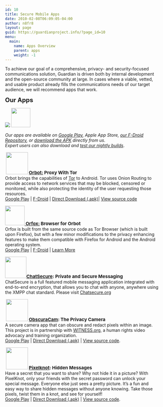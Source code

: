 ```yaml
---
id: 10
title: Secure Mobile Apps
date: 2010-02-08T06:09:05-04:00
author: n8fr8
layout: page
guid: https://guardianproject.info/?page_id=10
menu:
  main:
    name: Apps Overview
    parent: apps
    weight: -1
---
```

<!--:en-->To achieve our goal of a comprehensive, privacy- and security-focused communications solution, Guardian is driven both by internal development and the open-source community at large. In cases where a viable, vetted, and usable product already fills the communications needs of our target audience, we will recommend apps that work.

<span style="font-size: 20px; font-weight: bold;">Our Apps</span>

[![](/wp-content/uploads/2012/07/get_it_on_play_logo_large.png)](https://market.android.com/search?q=guardianproject&so=1&c=apps) [<img src="https://guardianproject.info/wp-content/uploads/2010/02/f-droid.png" alt="" width="63" height="63" />](https://guardianproject.info/2012/03/15/our-new-f-droid-app-repository/)

_Our apps are available on [Google Play](https://market.android.com/search?q=guardianproject&so=1&c=apps), Apple App Store, [our F-Droid Repository](https://guardianproject.info/2012/03/15/our-new-f-droid-app-repository/), or [download the APK](https://guardianproject.info/releases) directly from us.  
Expert users can also download and [test our nightly builds](https://guardianproject.info/builds)_.

<span style="font-size: 15px; font-weight: bold; clear: left;"><a href="/apps/orbot"><img class="alignleft size-full wp-image-1018" style="margin-left: 3px; margin-right: 3px;" title="icon" src="https://guardianproject.info/wp-content/uploads/2010/02/orbot_icon_114x114.png" alt="" width="72" height="72" />Orbot:</a> Proxy With Tor</span>  
Orbot brings the capabilities of [Tor](https://torproject.org) to Android. Tor uses Onion Routing to provide access to network services that may be blocked, censored or monitored, while also protecting the identity of the user requesting those resources.  
[Google Play](https://market.android.com/details?id=org.torproject.android) | [F-Droid](/fdroid) | [Direct Download (.apk)](https://guardianproject.info/releases/orbot-latest.apk)| [View source code](https://gitweb.torproject.org/orbot.git/)

<span style="font-size: 15px; font-weight: bold; clear: left;"><a href="https://guardianproject.info/wp-content/uploads/2016/01/orfox64.png"><img class="alignnone wp-image-13402 size-full" src="https://guardianproject.info/wp-content/uploads/2016/01/orfox64.png" alt="" width="64" height="64" /></a><a href="/apps/orfox"> Orfox:</a> Browser for Orbot</span>  
Orfox is built from the same source code as Tor Browser (which is built upon Firefox), but with a few minor modifications to the privacy enhancing features to make them compatible with Firefox for Android and the Android operating system.  
[Google Play](https://play.google.com/store/apps/details?id=info.guardianproject.orfox) | [F-Droid](/fdroid) | [Learn More](/apps/orfox)

<span style="font-size: 15px; font-weight: bold; clear: left;"><a href="https://guardianproject.info/wp-content/uploads/2010/02/ChatSecure_App_Icon.png"><img class="alignnone  wp-image-13816" src="https://guardianproject.info/wp-content/uploads/2010/02/ChatSecure_App_Icon-300x300.png" alt="" width="70" height="70" srcset="https://guardianproject.info/wp-content/uploads/2010/02/ChatSecure_App_Icon-300x300.png 300w, https://guardianproject.info/wp-content/uploads/2010/02/ChatSecure_App_Icon-150x150.png 150w, https://guardianproject.info/wp-content/uploads/2010/02/ChatSecure_App_Icon.png 350w" sizes="(max-width: 70px) 100vw, 70px" /></a><a href="https://chatsecure.org">ChatSecure</a>: Private and Secure Messaging</span>  
ChatSecure is a full featured mobile messaging application integrated with end-to-end encryption, that allows you to chat with anyone, anywhere using the XMPP chat standard. Please visit [Chatsecure.org](https://chatsecure.org)

<span style="font-size: 15px; font-weight: bold; clear: left;"><a href="https://guardianproject.info/apps/securecam/"><img class="alignleft size-thumbnail wp-image-1013" style="margin-left: 3px; margin-right: 3px; border: 0px initial initial;" title="Secure Smart Camera" src="https://guardianproject.info/wp-content/uploads/2010/02/ic_ssc-150x150.png" alt="" width="72" height="72" srcset="https://guardianproject.info/wp-content/uploads/2010/02/ic_ssc-150x150.png 150w, https://guardianproject.info/wp-content/uploads/2010/02/ic_ssc.png 289w" sizes="(max-width: 72px) 100vw, 72px" /></a><a href="https://guardianproject.info/apps/obscuracam/">ObscuraCam</a>: The Privacy Camera</span>  
A secure camera app that can obscure and redact pixels within an image. This project is in partnership with [WITNESS.org](http://witness.org/), a human rights video advocacy and training organization.  
<a title="obscuracam on google play store" href="https://play.google.com/store/apps/details?id=org.witness.sscphase1" target="_blank" rel="noopener">Google Play</a> | <a href="https://dev.guardianproject.info/attachments/download/73/ObscuraCam-v2.0-RC2b.apk" target="_blank" rel="noopener">Direct Download (.apk)</a> | [View source code](https://github.com/guardianproject/SecureSmartCam).

<span style="font-size: 15px; font-weight: bold; clear: left;"><a href="https://guardianproject.info/apps/pixelknot"><img class="alignleft size-thumbnail wp-image-1013" style="margin-left: 3px; margin-right: 3px;" title="pixelknot" src="https://guardianproject.info/wp-content/uploads/2010/02/logo-big-button-114x114.png" alt="" width="72" height="72" /></a><a href="https://guardianproject.info/apps/pixelknot/">Pixelknot</a>: Hidden Messages</span>  
Have a secret that you want to share? Why not hide it in a picture? With PixelKnot, only your friends with the secret password can unlock your special message. Everyone else just sees a pretty picture. It’s a fun and easy way to share hidden messages without anyone knowing. Take those pixels, twist them in a knot, and see for yourself!  
<a title="pixelknot on google play store" href="https://play.google.com/store/apps/details?id=info.guardianproject.pixelknot" target="_blank" rel="noopener">Google Play</a> | <a href="https://guardianproject.info/releases/PixelKnot-release-0.3-RC1.apk" target="_blank" rel="noopener">Direct Download (.apk)</a> | [View source code](https://github.com/guardianproject/PixelKnot/).